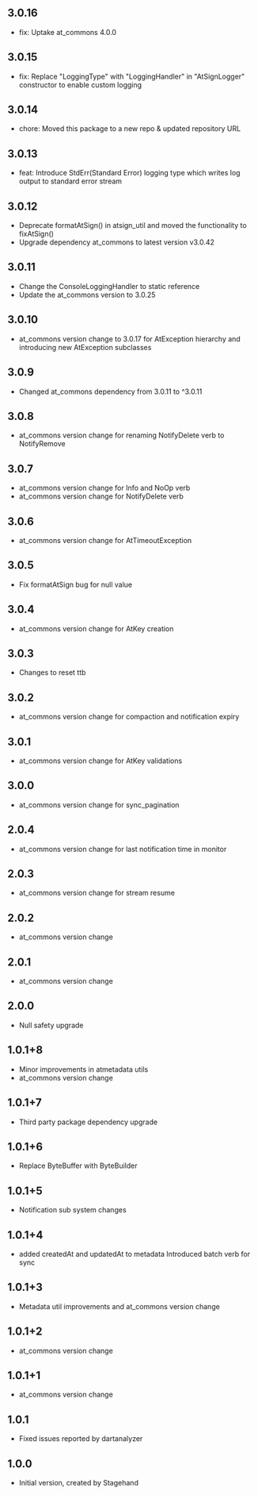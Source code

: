 ## 3.0.16
- fix: Uptake at_commons 4.0.0
## 3.0.15
- fix: Replace "LoggingType" with "LoggingHandler" in "AtSignLogger" constructor to enable custom logging
## 3.0.14
- chore: Moved this package to a new repo & updated repository URL
## 3.0.13
- feat: Introduce StdErr(Standard Error) logging type which writes log output to standard error stream
## 3.0.12
- Deprecate formatAtSign() in atsign_util and moved the functionality to fixAtSign()
- Upgrade dependency at_commons to latest version v3.0.42
## 3.0.11
- Change the ConsoleLoggingHandler to static reference
- Update the at_commons version to 3.0.25
## 3.0.10
- at_commons version change to 3.0.17 for AtException hierarchy and introducing new AtException subclasses
## 3.0.9
- Changed at_commons dependency from 3.0.11 to ^3.0.11
## 3.0.8
- at_commons version change for renaming NotifyDelete verb to NotifyRemove
## 3.0.7
- at_commons version change for Info and NoOp verb
- at_commons version change for NotifyDelete verb
## 3.0.6
- at_commons version change for AtTimeoutException
## 3.0.5
- Fix formatAtSign bug for null value
## 3.0.4
- at_commons version change for AtKey creation
## 3.0.3
- Changes to reset ttb
## 3.0.2
- at_commons version change for compaction and notification expiry
## 3.0.1
- at_commons version change for AtKey validations
## 3.0.0
- at_commons version change for sync_pagination
## 2.0.4
- at_commons version change for last notification time in monitor
## 2.0.3
- at_commons version change for stream resume
## 2.0.2
- at_commons version change
## 2.0.1
- at_commons version change
## 2.0.0
- Null safety upgrade
## 1.0.1+8
- Minor improvements in atmetadata utils
- at_commons version change
## 1.0.1+7
- Third party package dependency upgrade
## 1.0.1+6
- Replace ByteBuffer with ByteBuilder
## 1.0.1+5
- Notification sub system changes
## 1.0.1+4
- added createdAt and updatedAt to metadata
  Introduced batch verb for sync
## 1.0.1+3
- Metadata util improvements and at_commons version change
## 1.0.1+2
- at_commons version change
## 1.0.1+1
- at_commons version change
## 1.0.1
- Fixed issues reported by dartanalyzer
## 1.0.0
- Initial version, created by Stagehand

